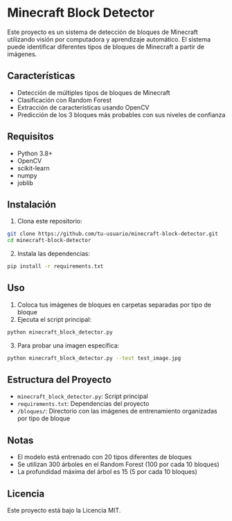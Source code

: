 # Minecraft Block Detector

Este proyecto es un sistema de detección de bloques de Minecraft utilizando visión por computadora y aprendizaje automático. El sistema puede identificar diferentes tipos de bloques de Minecraft a partir de imágenes.

## Características

- Detección de múltiples tipos de bloques de Minecraft
- Clasificación con Random Forest
- Extracción de características usando OpenCV
- Predicción de los 3 bloques más probables con sus niveles de confianza

## Requisitos

- Python 3.8+
- OpenCV
- scikit-learn
- numpy
- joblib

## Instalación

1. Clona este repositorio:
```bash
git clone https://github.com/tu-usuario/minecraft-block-detector.git
cd minecraft-block-detector
```

2. Instala las dependencias:
```bash
pip install -r requirements.txt
```

## Uso

1. Coloca tus imágenes de bloques en carpetas separadas por tipo de bloque
2. Ejecuta el script principal:
```bash
python minecraft_block_detector.py
```

3. Para probar una imagen específica:
```bash
python minecraft_block_detector.py --test test_image.jpg
```

## Estructura del Proyecto

- `minecraft_block_detector.py`: Script principal
- `requirements.txt`: Dependencias del proyecto
- `/bloques/`: Directorio con las imágenes de entrenamiento organizadas por tipo de bloque

## Notas

- El modelo está entrenado con 20 tipos diferentes de bloques
- Se utilizan 300 árboles en el Random Forest (100 por cada 10 bloques)
- La profundidad máxima del árbol es 15 (5 por cada 10 bloques)

## Licencia

Este proyecto está bajo la Licencia MIT. 